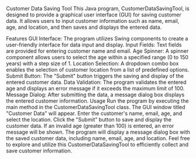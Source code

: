 Customer Data Saving Tool
This Java program, CustomerDataSavingTool, is designed to provide a graphical user interface (GUI) for saving customer data. It allows users to input customer information such as name, email, age, and location, and then saves and displays the entered data.

Features
GUI Interface: The program utilizes Swing components to create a user-friendly interface for data input and display.
Input Fields: Text fields are provided for entering customer name and email.
Age Spinner: A spinner component allows users to select the age within a specified range (0 to 150 years) with a step size of 1.
Location Selection: A dropdown combo box enables the selection of customer location from a list of predefined options.
Submit Button: The "Submit" button triggers the saving and display of the entered customer data.
Data Validation: The program validates the entered age and displays an error message if it exceeds the maximum limit of 100.
Message Dialog: After submitting the data, a message dialog box displays the entered customer information.
Usage
Run the program by executing the main method in the CustomerDataSavingTool class.
The GUI window titled "Customer Data" will appear.
Enter the customer's name, email, age, and select the location.
Click the "Submit" button to save and display the customer data.
If an invalid age (greater than 100) is entered, an error message will be shown.
The program will display a message dialog box with the saved customer data, including name, email, age, and location.
Feel free to explore and utilize this CustomerDataSavingTool to efficiently collect and save customer information.
